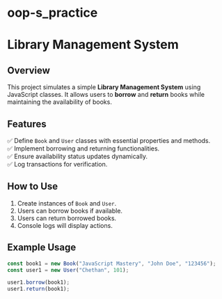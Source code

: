 # oop-s_practice
# Library Management System

## Overview
This project simulates a simple **Library Management System** using JavaScript classes. It allows users to **borrow** and **return** books while maintaining the availability of books.

## Features
✅ Define `Book` and `User` classes with essential properties and methods.  
✅ Implement borrowing and returning functionalities.  
✅ Ensure availability status updates dynamically.  
✅ Log transactions for verification.  

## How to Use
1. Create instances of `Book` and `User`.
2. Users can borrow books if available.
3. Users can return borrowed books.
4. Console logs will display actions.

## Example Usage
```javascript
const book1 = new Book("JavaScript Mastery", "John Doe", "123456");
const user1 = new User("Chethan", 101);

user1.borrow(book1);
user1.return(book1);
